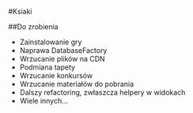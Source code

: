 #Ksiaki

##Do zrobienia

* Zainstalowanie gry
* Naprawa DatabaseFactory
* Wrzucanie plików na CDN
* Podmiana tapety
* Wrzucanie konkursów
* Wrzucanie materiałów do pobrania
* Dalszy refactoring, zwłaszcza helpery w widokach
* Wiele innych...
